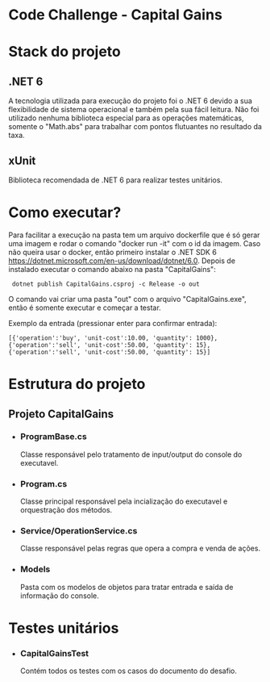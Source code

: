 # Code Challenge - Capital Gains

# Stack do projeto
  
## .NET 6
   A tecnologia utilizada para execução do projeto foi o .NET 6 devido a sua flexibilidade de sistema operacional e também pela sua fácil leitura. Não foi utilizado nenhuma biblioteca especial para as operações matemáticas, somente o "Math.abs" para trabalhar com pontos flutuantes no resultado da taxa.
  
## xUnit
  Biblioteca recomendada de .NET 6 para realizar testes unitários.
  
# Como executar?

Para facilitar a execução na pasta tem um arquivo dockerfile que é só gerar uma imagem e rodar o comando "docker run -it" com o id da imagem.
Caso não queira usar o docker, então primeiro instalar o .NET SDK 6 https://dotnet.microsoft.com/en-us/download/dotnet/6.0.
Depois de instalado executar o comando abaixo na pasta "CapitalGains":
     
     dotnet publish CapitalGains.csproj -c Release -o out
O comando vai criar uma pasta "out" com o arquivo "CapitalGains.exe", então é somente executar e começar a testar.

Exemplo da entrada (pressionar enter para confirmar entrada):
   
    [{'operation':'buy', 'unit-cost':10.00, 'quantity': 1000},{'operation':'sell', 'unit-cost':50.00, 'quantity': 15},{'operation':'sell', 'unit-cost':50.00, 'quantity': 15}]


# Estrutura do projeto

  ## Projeto CapitalGains
  
- ### ProgramBase.cs 
    Classe responsável pelo tratamento de input/output do console do executavel.
- ### Program.cs
    Classe principal responsável pela incialização do executavel e orquestração dos métodos.

- ### Service/OperationService.cs
    Classe responsável pelas regras que opera a compra e venda de ações.

- ### Models
    Pasta com os modelos de objetos para tratar entrada e saída de informação do console.

# Testes unitários
- ### CapitalGainsTest
    Contém todos os testes com os casos do documento do desafio.

